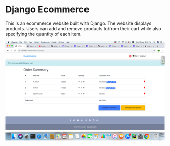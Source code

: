 # Django Ecommerce

This is an ecommerce website built with Django. The website displays products. Users can add and remove products to/from their cart while also specifying the quantity of each item.

![alt text](thumbnail.png "Logo")

